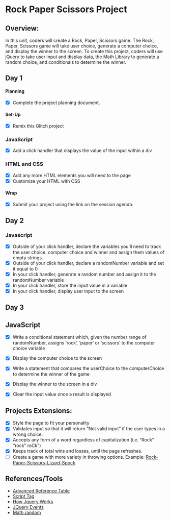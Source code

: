 # Rock Paper Scissors Project

## Overview: 
In this unit, coders will create a Rock, Paper, Scissors game. The Rock, Paper, Scissors game will take user choice, generate a computer choice, and display the winner to the screen. To create this project, coders will use jQuery to take user input and display data, the Math Library to generate a random choice, and conditionals to determine the winner.

## Day 1

#### Planning
- [x] Complete the project planning document.

#### Set-Up
- [x] Remix this Glitch project

### JavaScript
- [x] Add a click handler that displays the value of the input within a div

### HTML and CSS
- [x] Add any more HTML elements you will need to the page
- [x] Customize your HTML with CSS

#### Wrap
- [x] Submit your project using the link on the session agenda.

## Day 2

### Javascript 

- [x] Outside of your click handler, declare the variables you'll need to track the user choice, computer choice and winner and assign them values of empty strings.
- [x] Outside of your click handler, declare a randomNumber variable and set it equal to 0
- [x] In your click handler, generate a random number and assign it to the randomNumber variable
- [x] In your click handler, store the input value in a variable	
- [x] In your click handler, display user input to the screen

## Day 3

## JavaScript
- [x] Write a conditional statement which, given the number range of randomNumber, assigns ‘rock’, ‘paper’ or ‘scissors’ to the computer choice  variable 
- [x] Display the computer choice to the screen
- [x] Write a  statement that compares the userChoice to the computerChoice to determine the winner of the game
- [x] Display the winner to the screen in a div
- [x] Clear the input value once a result is displayed


## Projects Extensions:
- [x] Style the page to fit your personality
- [x] Validates input so that it will return “Not valid input” if the user types in a wrong choice. 
- [x] Accepts any form of a word regardless of capitalization (i.e. “Rock” “rock” roCk”)
- [x] Keeps track of total wins and losses, until the page refreshes. 
- [ ] Create a game with more variety in throwing options. Example: [Rock-Paper-Scissors-Lizard-Spock](http://en.wikipedia.org/wiki/Rock-paper-scissors-lizard-Spock)

## References/Tools
* [Advanced Reference Table]()
* [Script Tag](http://javascript.crockford.com/script.html)
* [How Jquery Works](http://learn.jquery.com/about-jquery/how-jquery-works/)
* [JQuery Events](http://api.jquery.com/category/events/)
* [Math.random](https://developer.mozilla.org/en-US/docs/Web/JavaScript/Reference/Global_Objects/Math/random)
